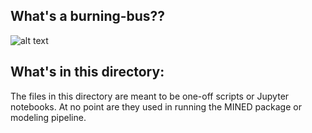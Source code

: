 ## What's a burning-bus??
![alt text](https://imgs.xkcd.com/comics/code_quality_2.png "xkcd burning bus comic")

## What's in this directory:
The files in this directory are meant to be one-off scripts or Jupyter notebooks. At no point are they used in running the MINED package or modeling pipeline.
